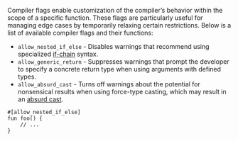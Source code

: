 Compiler flags enable customization of the compiler’s behavior within the scope of a specific function. These flags are particularly useful for managing edge cases by temporarily relaxing certain restrictions. Below is a list of available compiler flags and their functions:
- `allow_nested_if_else` - Disables warnings that recommend using specialized [if-chain](/basic_syntax/conditions#if-chain) syntax.
- `allow_generic_return` - Suppresses warnings that prompt the developer to specify a concrete return type when using arguments with defined types.
- `allow_absurd_cast` - Turns off warnings about the potential for nonsensical results when using force-type casting, which may result in an [absurd cast](/advanced_syntax/as_cast#absurd-cast).

```ab
#[allow_nested_if_else]
fun foo() {
    // ...
}
```
